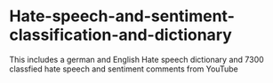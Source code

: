 # Hate-speech-and-sentiment-classification-and-dictionary
This includes a german and English Hate speech dictionary and 7300 classfied hate speech and sentiment comments from YouTube
